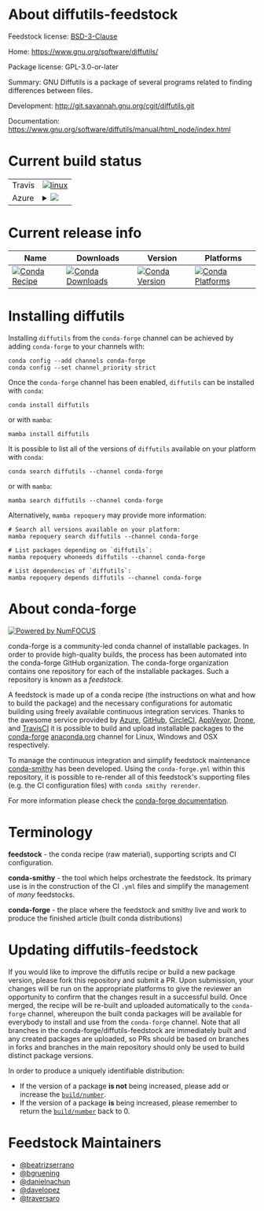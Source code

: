 About diffutils-feedstock
=========================

Feedstock license: [BSD-3-Clause](https://github.com/conda-forge/diffutils-feedstock/blob/main/LICENSE.txt)

Home: https://www.gnu.org/software/diffutils/

Package license: GPL-3.0-or-later

Summary: GNU Diffutils is a package of several programs related to finding differences between files.

Development: http://git.savannah.gnu.org/cgit/diffutils.git

Documentation: https://www.gnu.org/software/diffutils/manual/html_node/index.html

Current build status
====================


<table><tr>
    <td>Travis</td>
    <td>
      <a href="https://app.travis-ci.com/conda-forge/diffutils-feedstock">
        <img alt="linux" src="https://img.shields.io/travis/com/conda-forge/diffutils-feedstock/main.svg?label=Linux">
      </a>
    </td>
  </tr>
    
  <tr>
    <td>Azure</td>
    <td>
      <details>
        <summary>
          <a href="https://dev.azure.com/conda-forge/feedstock-builds/_build/latest?definitionId=9392&branchName=main">
            <img src="https://dev.azure.com/conda-forge/feedstock-builds/_apis/build/status/diffutils-feedstock?branchName=main">
          </a>
        </summary>
        <table>
          <thead><tr><th>Variant</th><th>Status</th></tr></thead>
          <tbody><tr>
              <td>linux_64</td>
              <td>
                <a href="https://dev.azure.com/conda-forge/feedstock-builds/_build/latest?definitionId=9392&branchName=main">
                  <img src="https://dev.azure.com/conda-forge/feedstock-builds/_apis/build/status/diffutils-feedstock?branchName=main&jobName=linux&configuration=linux%20linux_64_" alt="variant">
                </a>
              </td>
            </tr><tr>
              <td>linux_aarch64</td>
              <td>
                <a href="https://dev.azure.com/conda-forge/feedstock-builds/_build/latest?definitionId=9392&branchName=main">
                  <img src="https://dev.azure.com/conda-forge/feedstock-builds/_apis/build/status/diffutils-feedstock?branchName=main&jobName=linux&configuration=linux%20linux_aarch64_" alt="variant">
                </a>
              </td>
            </tr><tr>
              <td>linux_ppc64le</td>
              <td>
                <a href="https://dev.azure.com/conda-forge/feedstock-builds/_build/latest?definitionId=9392&branchName=main">
                  <img src="https://dev.azure.com/conda-forge/feedstock-builds/_apis/build/status/diffutils-feedstock?branchName=main&jobName=linux&configuration=linux%20linux_ppc64le_" alt="variant">
                </a>
              </td>
            </tr><tr>
              <td>osx_64</td>
              <td>
                <a href="https://dev.azure.com/conda-forge/feedstock-builds/_build/latest?definitionId=9392&branchName=main">
                  <img src="https://dev.azure.com/conda-forge/feedstock-builds/_apis/build/status/diffutils-feedstock?branchName=main&jobName=osx&configuration=osx%20osx_64_" alt="variant">
                </a>
              </td>
            </tr><tr>
              <td>osx_arm64</td>
              <td>
                <a href="https://dev.azure.com/conda-forge/feedstock-builds/_build/latest?definitionId=9392&branchName=main">
                  <img src="https://dev.azure.com/conda-forge/feedstock-builds/_apis/build/status/diffutils-feedstock?branchName=main&jobName=osx&configuration=osx%20osx_arm64_" alt="variant">
                </a>
              </td>
            </tr>
          </tbody>
        </table>
      </details>
    </td>
  </tr>
</table>

Current release info
====================

| Name | Downloads | Version | Platforms |
| --- | --- | --- | --- |
| [![Conda Recipe](https://img.shields.io/badge/recipe-diffutils-green.svg)](https://anaconda.org/conda-forge/diffutils) | [![Conda Downloads](https://img.shields.io/conda/dn/conda-forge/diffutils.svg)](https://anaconda.org/conda-forge/diffutils) | [![Conda Version](https://img.shields.io/conda/vn/conda-forge/diffutils.svg)](https://anaconda.org/conda-forge/diffutils) | [![Conda Platforms](https://img.shields.io/conda/pn/conda-forge/diffutils.svg)](https://anaconda.org/conda-forge/diffutils) |

Installing diffutils
====================

Installing `diffutils` from the `conda-forge` channel can be achieved by adding `conda-forge` to your channels with:

```
conda config --add channels conda-forge
conda config --set channel_priority strict
```

Once the `conda-forge` channel has been enabled, `diffutils` can be installed with `conda`:

```
conda install diffutils
```

or with `mamba`:

```
mamba install diffutils
```

It is possible to list all of the versions of `diffutils` available on your platform with `conda`:

```
conda search diffutils --channel conda-forge
```

or with `mamba`:

```
mamba search diffutils --channel conda-forge
```

Alternatively, `mamba repoquery` may provide more information:

```
# Search all versions available on your platform:
mamba repoquery search diffutils --channel conda-forge

# List packages depending on `diffutils`:
mamba repoquery whoneeds diffutils --channel conda-forge

# List dependencies of `diffutils`:
mamba repoquery depends diffutils --channel conda-forge
```


About conda-forge
=================

[![Powered by
NumFOCUS](https://img.shields.io/badge/powered%20by-NumFOCUS-orange.svg?style=flat&colorA=E1523D&colorB=007D8A)](https://numfocus.org)

conda-forge is a community-led conda channel of installable packages.
In order to provide high-quality builds, the process has been automated into the
conda-forge GitHub organization. The conda-forge organization contains one repository
for each of the installable packages. Such a repository is known as a *feedstock*.

A feedstock is made up of a conda recipe (the instructions on what and how to build
the package) and the necessary configurations for automatic building using freely
available continuous integration services. Thanks to the awesome service provided by
[Azure](https://azure.microsoft.com/en-us/services/devops/), [GitHub](https://github.com/),
[CircleCI](https://circleci.com/), [AppVeyor](https://www.appveyor.com/),
[Drone](https://cloud.drone.io/welcome), and [TravisCI](https://travis-ci.com/)
it is possible to build and upload installable packages to the
[conda-forge](https://anaconda.org/conda-forge) [anaconda.org](https://anaconda.org/)
channel for Linux, Windows and OSX respectively.

To manage the continuous integration and simplify feedstock maintenance
[conda-smithy](https://github.com/conda-forge/conda-smithy) has been developed.
Using the ``conda-forge.yml`` within this repository, it is possible to re-render all of
this feedstock's supporting files (e.g. the CI configuration files) with ``conda smithy rerender``.

For more information please check the [conda-forge documentation](https://conda-forge.org/docs/).

Terminology
===========

**feedstock** - the conda recipe (raw material), supporting scripts and CI configuration.

**conda-smithy** - the tool which helps orchestrate the feedstock.
                   Its primary use is in the construction of the CI ``.yml`` files
                   and simplify the management of *many* feedstocks.

**conda-forge** - the place where the feedstock and smithy live and work to
                  produce the finished article (built conda distributions)


Updating diffutils-feedstock
============================

If you would like to improve the diffutils recipe or build a new
package version, please fork this repository and submit a PR. Upon submission,
your changes will be run on the appropriate platforms to give the reviewer an
opportunity to confirm that the changes result in a successful build. Once
merged, the recipe will be re-built and uploaded automatically to the
`conda-forge` channel, whereupon the built conda packages will be available for
everybody to install and use from the `conda-forge` channel.
Note that all branches in the conda-forge/diffutils-feedstock are
immediately built and any created packages are uploaded, so PRs should be based
on branches in forks and branches in the main repository should only be used to
build distinct package versions.

In order to produce a uniquely identifiable distribution:
 * If the version of a package **is not** being increased, please add or increase
   the [``build/number``](https://docs.conda.io/projects/conda-build/en/latest/resources/define-metadata.html#build-number-and-string).
 * If the version of a package **is** being increased, please remember to return
   the [``build/number``](https://docs.conda.io/projects/conda-build/en/latest/resources/define-metadata.html#build-number-and-string)
   back to 0.

Feedstock Maintainers
=====================

* [@beatrizserrano](https://github.com/beatrizserrano/)
* [@bgruening](https://github.com/bgruening/)
* [@danielnachun](https://github.com/danielnachun/)
* [@davelopez](https://github.com/davelopez/)
* [@traversaro](https://github.com/traversaro/)

